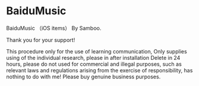 # BaiduMusic

BaiduMusic （iOS items） By Samboo.

Thank you for your support!

This procedure only for the use of learning communication, Only supplies using of the individual research, please in after installation Delete in 24 hours, please do not used for commercial and illegal purposes, such as relevant laws and regulations arising from the exercise of responsibility, has nothing to do with me! Please buy genuine business purposes. 
